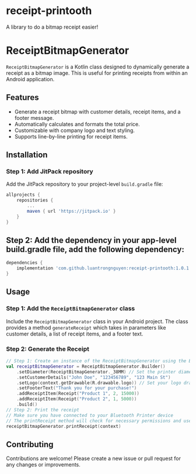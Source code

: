 # receipt-printooth
A library to do a bitmap receipt easier!
# ReceiptBitmapGenerator

`ReceiptBitmapGenerator` is a Kotlin class designed to dynamically generate a receipt as a bitmap image. This is useful for printing receipts from within an Android application.

## Features
- Generate a receipt bitmap with customer details, receipt items, and a footer message.
- Automatically calculates and formats the total price.
- Customizable with company logo and text styling.
- Supports line-by-line printing for receipt items.

## Installation

### Step 1: Add JitPack repository

Add the JitPack repository to your project-level `build.gradle` file:

```groovy
allprojects {
    repositories {
        ...
        maven { url 'https://jitpack.io' }
    }
}
```

## Step 2: Add the dependency in your app-level build.gradle file, add the following dependency:

```build.gradle
dependencies {
    implementation 'com.github.luantrongnguyen:receipt-printooth:1.0.1'
}
```

## Usage

### Step 1: Add the `ReceiptBitmapGenerator` class
Include the `ReceiptBitmapGenerator` class in your Android project. The class provides a method `generateReceipt` which takes in parameters like customer details, a list of receipt items, and a footer text.

### Step 2: Generate the Receipt


```kotlin
// Step 1: Create an instance of the ReceiptBitmapGenerator using the Builder pattern
val receiptBitmapGenerator = ReceiptBitmapGenerator.Builder()
    .setDiameter(ReceiptBitmapGenerator._38MM) // Set the printer diameter
    .setCustomerDetails("John Doe", "123456789", "123 Main St")
    .setLogo(context.getDrawable(R.drawable.logo)) // Set your logo drawable
    .setFooterText("Thank you for your purchase!")
    .addReceiptItem(Receipt("Product 1", 2, 15000))
    .addReceiptItem(Receipt("Product 2", 1, 5000))
    .build()
// Step 2: Print the receipt
// Make sure you have connected to your Bluetooth Printer device
// The printReceipt method will check for necessary permissions and use Printooth to print the generated bitmap.
receiptBitmapGenerator.printReceipt(context)
```
## Contributing
Contributions are welcome! Please create a new issue or pull request for any changes or improvements.

